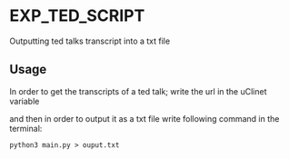 # EXP_TED_SCRIPT
Outputting ted talks transcript into a txt file

## Usage

In order to get the transcripts of a ted talk; write the url in the uClinet variable

and then in order to output it as a txt file write following command in the terminal:
```
python3 main.py > ouput.txt
```
